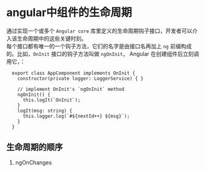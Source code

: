 # angular中组件的生命周期

通过实现一个或多个 `Angular core` 库里定义的生命周期钩子接口，开发者可以介入该生命周期中的这些关键时刻。<br>
每个接口都有唯一的一个钩子方法，它们的名字是由接口名再加上 `ng` 前缀构成的。比如，`OnInit` 接口的钩子方法叫做 `ngOnInit`， Angular 在创建组件后立刻调用它，：

```
  export class AppComponent implements OnInit {
    constructor(private logger: LoggerService) { }

    // implement OnInit's `ngOnInit` method
    ngOnInit() {
      this.logIt(`OnInit`);
    }
    logIt(msg: string) {
      this.logger.log(`#${nextId++} ${msg}`);
    }
  }

```

## 生命周期的顺序

1. ngOnChanges

